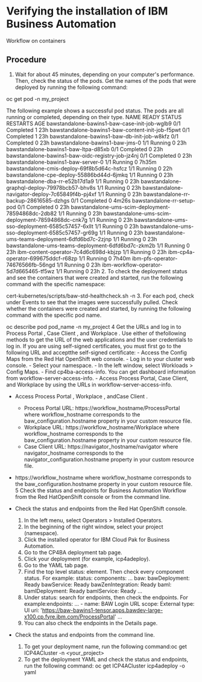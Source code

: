 # Verifying the installation of IBM Business Automation
Workflow on containers

## Procedure

1. Wait for about 45 minutes, depending on your computer's performance. Then, check the status of
the pods. Get the names of the pods that were deployed by running the following command:

oc get pod -n my\_project

The following example shows a successful pod status. The pods are all running or completed,
depending on their type.
NAME                                                        READY   STATUS      RESTARTS   AGE 
bawstandalone-bawins1-baw-case-init-job-wglb9               0/1     Completed   1          23h
bawstandalone-bawins1-baw-content-init-job-f5pwt            0/1     Completed   1          23h
bawstandalone-bawins1-baw-db-init-job-w8kfz                 0/1     Completed   0          23h
bawstandalone-bawins1-baw-jms-0                             1/1     Running     0          23h
bawstandalone-bawins1-baw-ltpa-d85xb                        0/1     Completed   0          23h
bawstandalone-bawins1-baw-oidc-registry-job-jz4nj           0/1     Completed   0          23h
bawstandalone-bawins1-baw-server-0                          1/1     Running     0          7h35m
bawstandalone-cmis-deploy-69f8b5d64c-hsfcz                  1/1     Running     0          22h
bawstandalone-cpe-deploy-55886bd44d-6jmkq                   1/1     Running     0          23h
bawstandalone-dba-rr-e52b17d1a9                             1/1     Running     0          23h
bawstandalone-graphql-deploy-79978bcb57-bhv8s               1/1     Running     0          23h
bawstandalone-navigator-deploy-7c65849f4b-pj4xf             1/1     Running     0          23h
bawstandalone-rr-backup-28616585-dzhgs                      0/1     Completed   0          4m26s
bawstandalone-rr-setup-pod                                  0/1     Completed   0          23h
bawstandalone-ums-scim-deployment-78594868dc-2db82          1/1     Running     0          23h
bawstandalone-ums-scim-deployment-78594868dc-cnk7g          1/1     Running     0          23h
bawstandalone-ums-sso-deployment-6585c57457-6xllt           1/1     Running     0          23h
bawstandalone-ums-sso-deployment-6585c57457-gr69g           1/1     Running     0          23h
bawstandalone-ums-teams-deployment-6dfd6bd7c-2zjnp          1/1     Running     0          23h
bawstandalone-ums-teams-deployment-6dfd6bd7c-zkm2b          1/1     Running     0          23h
ibm-content-operator-7c4d6c698d-kbjzp                       1/1     Running     0          23h
ibm-cp4a-operator-699675ddcf-r68zp                          1/1     Running     0          7h40m
ibm-pfs-operator-74676566fb-56ngd                           1/1     Running     0          23h
ibm-workflow-operator-5d7d665465-tf5wz                      1/1     Running     0          23h
2. To check the deployment status and see the containers that were created and started, run the
following command with the specific namespace:

cert-kubernetes/scripts/baw-std-healthcheck.sh -n <namespace>
3. For each pod, check under Events to see that the images were successfully pulled. Check whether
the containers were created and started, by running the following command with the specific pod
name.

oc describe pod pod\_name -n my\_project
4 Get the URLs and log in to Process Portal , Case Client , and Workplace . Use either of thefollowing methods to get the URL of the web applications and the user credentials to log in. If you are using self-signed certificates, you must first go to the following URL and acceptthe self-signed certificate:
    - Access the Config Maps from the Red Hat OpenShift web console.
        - Log in to your cluster web console.
        - Select your namespace.
        - In the left window, select Workloads > Config Maps.
        - Find cp4ba-access-info. You can get dashboard information from
workflow-server-access-info.
        - Access Process Portal,
Case Client, and Workplace by using the URLs in
workflow-server-access-info.
- Access Process Portal , Workplace , andCase Client .
    - Process Portal URL:
https://workflow\_hostname/ProcessPortal where
workflow\_hostname corresponds to the
baw\_configuration.hostname property in your custom resource file.
    - Workplace URL:
https://workflow\_hostname/Workplace where
workflow\_hostname
 corresponds to the baw\_configuration.hostname property in your custom
resource file.
    - Case Client URL:
https://navigator\_hostname/navigator where
navigator\_hostname corresponds to the
navigator\_configuration.hostname property in your custom resource file.

- https://workflow\_hostname where
workflow\_hostname corresponds to the
baw\_configuration.hostname property in your custom resource file.
5 Check the status and endpoints for Business Automation Workflow from the Red HatOpenShift console or from the command line.

- Check the status and endpoints from the Red Hat OpenShift console.
    1. In the left menu, select Operators > Installed Operators.
    2. In the beginning of the right window, select your project (namespace).
    3. Click the installed operator for IBM Cloud Pak for Business
Automation.
    4. Go to the CP4BA deployment tab page.
    5. Click your deployment (for example, icp4adeploy).
    6. Go to the YAML tab page.
    7. Find the top level status: element. Then check every component status. For
example:  status:
                         components:
                                ...
                               baw:
                                 bawDeployment: Ready
                                 bawService: Ready
                                 bawZenIntegration: Ready
                               baml:
                                 bamlDeployment: Ready
                                 bamlService: Ready
                                 ...
    8. Under status: search for endpoints, then check the endpoints.
For example:endpoints:
                       ...
                       - name: BAW Login URL
                         scope: External
                         type: UI
                         uri: 'https://baw-bawins1-tensor.apps.bawdev-large-x100.cp.fyre.ibm.com/ProcessPortal'
                         ...
    9. You can also check the endpoints in the Details page.

- Check the status and endpoints from the command line.
    1. To get your deployment name, run the following
command:oc get ICP4ACluster -n <your\_project>
    2. To get the deployment YAML and check the status and endpoints, run the following
command:  oc get ICP4ACluster icp4adeploy -o yaml